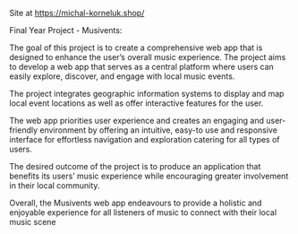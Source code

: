 Site at https://michal-korneluk.shop/

Final Year Project - Musivents: 

The goal of this project is to create a comprehensive web app that is designed to 
enhance the user’s overall music experience. The project aims to develop a web 
app that serves as a central platform where users can easily explore, discover,
and engage with local music events.

The project integrates geographic information systems to display and map local 
event locations as well as offer interactive features for the user. 

The web app priorities user experience and creates an engaging and user-friendly environment by offering an intuitive, easy-to use and responsive 
interface for effortless navigation and exploration catering for all types of users. 

The desired outcome of the project is to produce an application that benefits its
users’ music experience while encouraging greater involvement in their local 
community. 

Overall, the Musivents web app endeavours to provide a holistic and enjoyable 
experience for all listeners of music to connect with their local music scene






